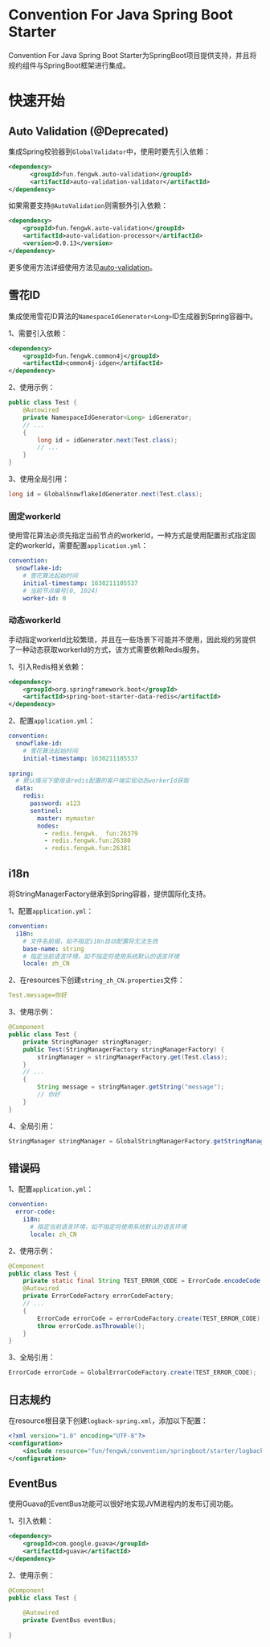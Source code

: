 # Convention For Java Spring Boot Starter

Convention For Java Spring Boot Starter为SpringBoot项目提供支持，并且将规约组件与SpringBoot框架进行集成。

# 快速开始

## Auto Validation (@Deprecated)

集成Spring校验器到`GlobalValidator`中，使用时要先引入依赖：

```xml
<dependency>
	  <groupId>fun.fengwk.auto-validation</groupId>
	  <artifactId>auto-validation-validator</artifactId>
</dependency>
```

如果需要支持`@AutoValidation`则需额外引入依赖：

```xml
<dependency>
    <groupId>fun.fengwk.auto-validation</groupId>
    <artifactId>auto-validation-processor</artifactId>
    <version>0.0.13</version>
</dependency>
```

更多使用方法详细使用方法见[auto-validation](https://github.com/fengwk/auto-validation)。

## 雪花ID

集成使用雪花ID算法的`NamespaceIdGenerator<Long>`ID生成器到Spring容器中。

1、需要引入依赖：

```xml
<dependency>
    <groupId>fun.fengwk.common4j</groupId>
    <artifactId>common4j-idgen</artifactId>
</dependency>
```

2、使用示例：

```java
public class Test {
    @Autowired
    private NamespaceIdGenerator<Long> idGenerator;
    // ...
    {
        long id = idGenerator.next(Test.class);
        // ...
    }
}
```

3、使用全局引用：

```java
long id = GlobalSnowflakeIdGenerator.next(Test.class);
```

### 固定workerId

使用雪花算法必须先指定当前节点的workerId，一种方式是使用配置形式指定固定的workerId，需要配置`application.yml`：

```yaml
convention:
  snowflake-id:
    # 雪花算法起始时间
    initial-timestamp: 1630211105537
    # 当前节点编号[0, 1024)
    worker-id: 0
```

### 动态workerId

手动指定workerId比较繁琐，并且在一些场景下可能并不使用，因此规约另提供了一种动态获取workerId的方式，该方式需要依赖Redis服务。

1、引入Redis相关依赖：

```xml
<dependency>
    <groupId>org.springframework.boot</groupId>
    <artifactId>spring-boot-starter-data-redis</artifactId>
</dependency>
```

2、配置`application.yml`：

```yaml
convention:
  snowflake-id:
    # 雪花算法起始时间
    initial-timestamp: 1630211105537
    
spring:
  # 默认情况下使用该redis配置的客户端实现动态workerId获取
  data:
    redis:
      password: a123
      sentinel:
        master: mymaster
        nodes:
          - redis.fengwk.  fun:26379
          - redis.fengwk.fun:26380
          - redis.fengwk.fun:26381
```

## i18n

将StringManagerFactory继承到Spring容器，提供国际化支持。

1、配置`application.yml`：

```yaml
convention:
  i18n:
    # 文件名前缀，如不指定i18n自动配置将无法生效
    base-name: string
    # 指定当前语言环境，如不指定将使用系统默认的语言环境
    locale: zh_CN
```

2、在resources下创建`string_zh_CN.properties`文件：

```yaml
Test.message=你好
```

3、使用示例：

```java
@Component
public class Test {
    private StringManager stringManager;
    public Test(StringManagerFactory stringManagerFactory) {
        stringManager = stringManagerFactory.get(Test.class);
    }
    // ...
    {
        String message = stringManager.getString("message");
        // 你好
    }
}
```

4、全局引用：

```java
StringManager stringManager = GlobalStringManagerFactory.getStringManager(Test.class);
```

## 错误码

1、配置`application.yml`：

```yaml
convention:
  error-code:  
    i18n:
      # 指定当前语言环境，如不指定将使用系统默认的语言环境
      locale: zh_CN
```

2、使用示例：

```java
@Component
public class Test {
    private static final String TEST_ERROR_CODE = ErrorCode.encodeCode(ErrorCode.SOURCE_A, "TEST", "0001");
    @Autowired
    private ErrorCodeFactory errorCodeFactory;
    // ...
    {
        ErrorCode errorCode = errorCodeFactory.create(TEST_ERROR_CODE);
        throw errorCode.asThrowable();
    }
}
```

3、全局引用：

```java
ErrorCode errorCode = GlobalErrorCodeFactory.create(TEST_ERROR_CODE);
```

## 日志规约

在resource根目录下创建`logback-spring.xml`，添加以下配置：

```xml
<?xml version="1.0" encoding="UTF-8"?>
<configuration>
    <include resource="fun/fengwk/convention/springboot/starter/logback/base.xml"/>
</configuration>
```

## EventBus

使用Guava的EventBus功能可以很好地实现JVM进程内的发布订阅功能。

1、引入依赖：

```xml
<dependency>
    <groupId>com.google.guava</groupId>
    <artifactId>guava</artifactId>
</dependency>
```

2、使用示例：

```java
@Component
public class Test {
    
    @Autowired
    private EventBus eventBus;
    
}
```